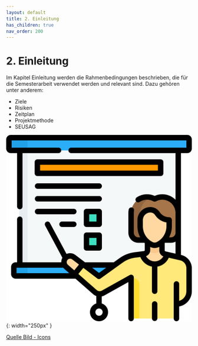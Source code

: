 ```yaml
---
layout: default
title: 2. Einleitung
has_children: true
nav_order: 200
---
```


# 2. Einleitung

Im Kapitel Einleitung werden die Rahmenbedingungen beschrieben, die für die Semesterarbeit verwendet werden und relevant sind.
Dazu gehören unter anderem:

- Ziele
- Risiken
- Zeitplan
- Projektmethode
- SEUSAG

![Einleitung](../ressources/icons/training.png){: width="250px" }

[Quelle Bild - Icons](../anhang/quellen.html#54-icons)
